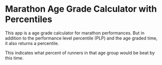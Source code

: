 # Marathon Age Grade Calculator with Percentiles

This app is a age grade calculator for marathon performances. But in addition to the performance level percentile (PLP) and the age graded time, it also returns a percentile.

This indicates what percent of runners in that age group would be beat by this time.
